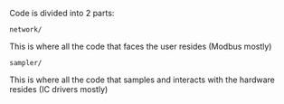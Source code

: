 Code is divided into 2 parts:

`network/`

This is where all the code that faces the user resides (Modbus mostly)

`sampler/`

This is where all the code that samples and interacts with the hardware resides (IC drivers mostly)